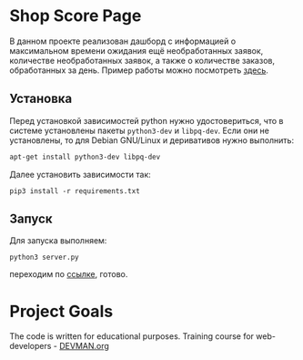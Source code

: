 # Shop Score Page

В данном проекте реализован дашборд с информацией о максимальном времени ожидания ещё необработанных заявок, количестве необработанных заявок, а также о количестве заказов, обработанных за день. Пример работы можно посмотреть [здесь](http://heroku.com).

## Установка
Перед установкой зависимостей python нужно удостовериться, что в системе установлены пакеты `python3-dev` и  `libpq-dev`. Если они не установлены, то для Debian GNU/Linux и деривативов нужно выполнить:
```bash
apt-get install python3-dev libpq-dev
```
Далее установить зависимости так:
```
pip3 install -r requirements.txt
```


## Запуск
Для запуска выполняем:
```
python3 server.py
```
переходим по [ссылке](http://localhost:5000), готово.

# Project Goals

The code is written for educational purposes. Training course for web-developers - [DEVMAN.org](https://devman.org)
